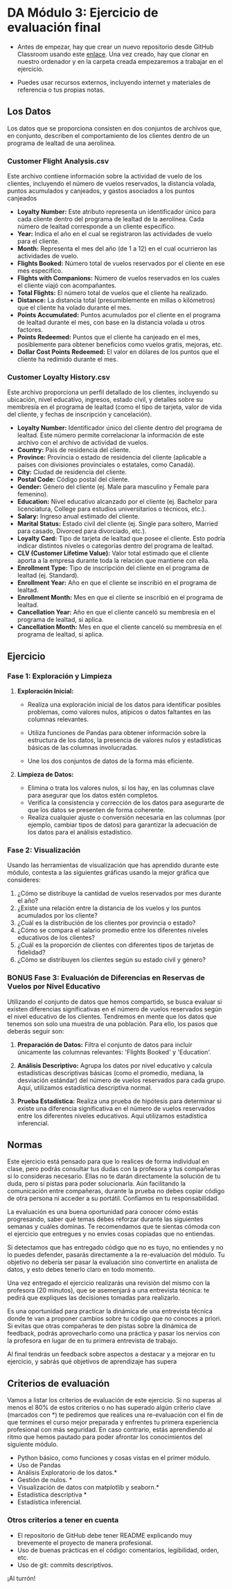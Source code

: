 
# DA Módulo 3: Ejercicio de evaluación final

- Antes de empezar, hay que crear un nuevo repositorio desde GitHub Classroom usando este [enlace](https://classroom.github.com/a/XPQNhyyO). Una vez creado, hay que clonar en nuestro ordenador y en la carpeta creada empezaremos a trabajar en el ejercicio.

- Puedes usar recursos externos, incluyendo internet y materiales de referencia o tus propias notas.

## Los Datos

Los  datos que se proporciona consisten en dos conjuntos de archivos que, en conjunto, describen el comportamiento de los clientes dentro de un programa de lealtad de una aerolínea. 

### Customer Flight Analysis.csv

Este archivo contiene información sobre la actividad de vuelo de los clientes, incluyendo el número de vuelos reservados, la distancia volada, puntos acumulados y canjeados, y gastos asociados a los puntos canjeados

- **Loyalty Number:** Este atributo representa un identificador único para cada cliente dentro del programa de lealtad de la aerolínea. Cada número de lealtad corresponde a un cliente específico.
- **Year:** Indica el año en el cual se registraron las actividades de vuelo para el cliente.
- **Month:** Representa el mes del año (de 1 a 12) en el cual ocurrieron las actividades de vuelo.
- **Flights Booked:** Número total de vuelos reservados por el cliente en ese mes específico.
- **Flights with Companions:** Número de vuelos reservados en los cuales el cliente viajó con acompañantes.
- **Total Flights:** El número total de vuelos que el cliente ha realizado.
- **Distance:** La distancia total (presumiblemente en millas o kilómetros) que el cliente ha volado durante el mes.
- **Points Accumulated:** Puntos acumulados por el cliente en el programa de lealtad durante el mes, con base en la distancia volada u otros factores.
- **Points Redeemed:** Puntos que el cliente ha canjeado en el mes, posiblemente para obtener beneficios como vuelos gratis, mejoras, etc.
- **Dollar Cost Points Redeemed:** El valor en dólares de los puntos que el cliente ha redimido durante el mes.

### Customer Loyalty History.csv

Este archivo proporciona un perfil detallado de los clientes, incluyendo su ubicación, nivel educativo, ingresos, estado civil, y detalles sobre su membresía en el programa de lealtad (como el tipo de tarjeta, valor de vida del cliente, y fechas de inscripción y cancelación).

- **Loyalty Number:** Identificador único del cliente dentro del programa de lealtad. Este número permite correlacionar la información de este archivo con el archivo de actividad de vuelos.
- **Country:** País de residencia del cliente.
- **Province:** Provincia o estado de residencia del cliente (aplicable a países con divisiones provinciales o estatales, como Canadá).
- **City:** Ciudad de residencia del cliente.
- **Postal Code:** Código postal del cliente.
- **Gender:** Género del cliente (ej. Male para masculino y Female para femenino).
- **Education:** Nivel educativo alcanzado por el cliente (ej. Bachelor para licenciatura, College para estudios universitarios o técnicos, etc.).
- **Salary:** Ingreso anual estimado del cliente.
- **Marital Status:** Estado civil del cliente (ej. Single para soltero, Married para casado, Divorced para divorciado, etc.).
- **Loyalty Card:** Tipo de tarjeta de lealtad que posee el cliente. Esto podría indicar distintos niveles o categorías dentro del programa de lealtad.
- **CLV (Customer Lifetime Value):** Valor total estimado que el cliente aporta a la empresa durante toda la relación que mantiene con ella.
- **Enrollment Type:** Tipo de inscripción del cliente en el programa de lealtad (ej. Standard).
- **Enrollment Year:** Año en que el cliente se inscribió en el programa de lealtad.
- **Enrollment Month:** Mes en que el cliente se inscribió en el programa de lealtad.
- **Cancellation Year:** Año en que el cliente canceló su membresía en el programa de lealtad, si aplica.
- **Cancellation Month:** Mes en que el cliente canceló su membresía en el programa de lealtad, si aplica.

##  Ejercicio

### Fase 1: Exploración y Limpieza
 
1. **Exploración Inicial:**

   - Realiza una exploración inicial de los datos para identificar posibles problemas, como valores nulos, atípicos o datos faltantes en las columnas relevantes.

   - Utiliza funciones de Pandas para obtener información sobre la estructura de los datos, la presencia de valores nulos y estadísticas básicas de las columnas involucradas.

   - Une los dos conjuntos de datos de la forma más eficiente. 

2. **Limpieza de Datos:**
   - Elimina o trata los valores nulos, si los hay, en las columnas clave para asegurar que los datos estén completos.
   - Verifica la consistencia y corrección de los datos para asegurarte de que los datos se presenten de forma coherente.
   - Realiza cualquier ajuste o conversión necesaria en las columnas (por ejemplo, cambiar tipos de datos) para garantizar la adecuación de los datos para el análisis estadístico.


### Fase 2: Visualización

Usando las herramientas de visualización que has aprendido durante este módulo, contesta a las siguientes gráficas usando la mejor gráfica que consideres:  

1. ¿Cómo se distribuye la cantidad de vuelos reservados por mes durante el año?
2. ¿Existe una relación entre la distancia de los vuelos y los puntos acumulados por los cliente?
3. ¿Cuál es la distribución de los clientes por provincia o estado?
4. ¿Cómo se compara el salario promedio entre los diferentes niveles educativos de los clientes?
5. ¿Cuál es la proporción de clientes con diferentes tipos de tarjetas de fidelidad? 
6. ¿Cómo se distribuyen los clientes según su estado civil y género?


### BONUS Fase 3: Evaluación de Diferencias en Reservas de Vuelos por Nivel Educativo

Utilizando el conjunto de datos que hemos compartido, se busca evaluar si existen diferencias significativas en el número de vuelos reservados según el nivel educativo de los clientes. Tendremos en mente que los datos que tenemos son solo una muestra de una población. Para ello, los pasos que deberás seguir son: 

1. **Preparación de Datos:**
Filtra el conjunto de datos para incluir únicamente las columnas relevantes: 'Flights Booked' y 'Education'.

1. **Análisis Descriptivo:**
Agrupa los datos por nivel educativo y calcula estadísticas descriptivas básicas (como el promedio, mediana, la desviación estándar) del número de vuelos reservados para cada grupo. Aquí, utilizamos estadística descriptiva normal.

1. **Prueba Estadística:**
Realiza una prueba de hipótesis para determinar si existe una diferencia significativa en el número de vuelos reservados entre los diferentes niveles educativos. Aquí utilizamos estadística inferencial.

## Normas

Este ejercicio está pensado para que lo realices de forma individual en clase, pero podrás consultar tus dudas con la profesora y tus compañeras si lo consideras necesario. Ellas no te darán directamente la solución de tu duda, pero sí pistas para poder solucionarla. Aún facilitando la comunicación entre compañeras, durante la prueba no debes copiar código de otra persona ni acceder a su portátil. Confiamos en tu responsabilidad.

La evaluación es una buena oportunidad para conocer cómo estás progresando, saber qué temas debes reforzar durante las siguientes semanas y cuáles dominas. Te recomendamos que te sientas cómoda con el ejercicio que entregues y no envíes cosas copiadas que no entiendas.

Si detectamos que has entregado código que no es tuyo, no entiendes y no lo puedes defender, pasarás directamente a la re-evaluación del módulo. Tu objetivo no debería ser pasar la evaluación sino convertirte en analista de datos, y esto debes tenerlo claro en todo momento.

Una vez entregado el ejercicio realizarás una revisión del mismo con la profesora (20 minutos), que se asemenjará a una entrevista técnica: te pedirá que expliques las decisiones tomadas para realizarlo.

Es una oportunidad para practicar la dinámica de una entrevista técnica donde te van a proponer cambios sobre tu código que no conoces a priori. Si evitas que otras compañeras te den pistas sobre la dinámica de feedback, podrás aprovecharlo como una práctica y pasar los nervios con la profesora en lugar de en tu primera entrevista de trabajo.

Al final tendrás un feedback sobre aspectos a destacar y a mejorar en tu ejercicio, y sabrás qué objetivos de aprendizaje has supera

## Criterios de evaluación

Vamos a listar los criterios de evaluación de este ejercicio. Si no superas al menos el 80% de estos criterios o no has superado algún criterio clave (marcados con \*) te pediremos que realices una re-evaluación con el fin de que termines el curso mejor preparada y enfrentes tu primera experiencia profesional con más seguridad. En caso contrario, estás aprendiendo al ritmo que hemos pautado para poder afrontar los conocimientos del siguiente módulo.

- Python básico, como funciones y cosas vistas en el primer módulo.
- Uso de Pandas
- Análisis Exploratorio de los datos.*
- Gestión de nulos. *
- Visualización de datos con matplotlib y seaborn.*
- Estadística descriptiva *
- Estadística inferencial.

### Otros criterios a tener en cuenta

- El repositorio de GitHub debe tener README explicando muy brevemente el proyecto de manera profesional.
- Uso de buenas prácticas en el código: comentarios, legibilidad, orden, etc.
- Uso de git: commits descriptivos.

¡Al turrón!
